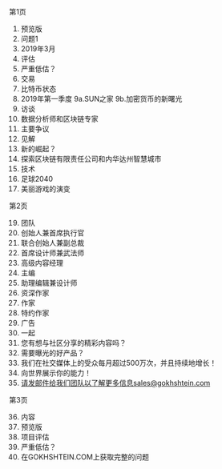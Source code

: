 第1页1. 预览版2. 问题13. 2019年3月4. 评估5. 严重低估？6. 交易7. 比特币状态8. 2019年第一季度9a.SUN之家9b.加密货币的新曙光10. 访谈11. 数据分析师和区块链专家12. 主要争议13. 见解14. 新的崛起？15. 探索区块链有限责任公司和内华达州智慧城市16. 技术17. 足球204018. 美丽游戏的演变第2页19. 团队20. 创始人兼首席执行官21. 联合创始人兼副总裁22. 首席设计师兼武法师23. 高级内容经理24. 主编25. 助理编辑兼设计师26. 资深作家27. 作家28. 特约作家29. 广告30. 一起31. 您有想与社区分享的精彩内容吗？32. 需要曝光的好产品？33. 我们在社交媒体上的受众每月超过500万次，并且持续地增长！34. 向世界展示你的能力！35. 请发邮件给我们团队以了解更多信息sales@gokhshtein.com第3页36. 内容37. 预览版38. 项目评估39. 严重低估？40. 在GOKHSHTEIN.COM上获取完整的问题
